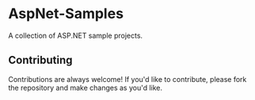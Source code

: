 # AspNet-Samples

A collection of ASP.NET sample projects.

## Contributing

Contributions are always welcome! If you'd like to contribute, please fork the repository and make changes as you'd like. 